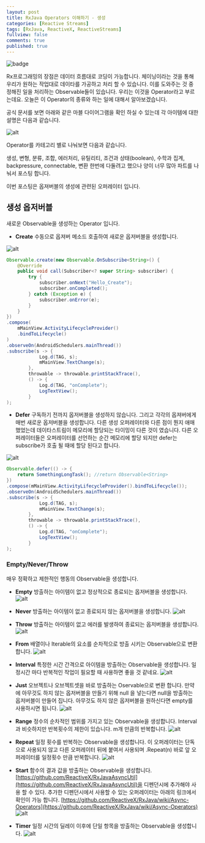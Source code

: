 ```yaml
---
layout: post
title: RxJava Operators 이해하기 - 생성
categories: [Reactive Streams]
tags: [RxJava, ReactiveX, ReactiveStreams]
fullview: false
comments: true
published: true
---
```


![badge](https://img.shields.io/badge/manasobi-RxAndroid-yellowgreen.svg?style=flat-square)

Rx프로그래밍의 장점은 데이터 흐름대로 코딩이 가능합니다.
체이닝이라는 것을 통해 우리가 원하는 작업대로 데이타를 가공하고 처리 할 수 있습니다.
이를 도와주는 것 중 정해진 일을 처리하는 Observable들이 있습니다. 우리는 이것을 Operator라고 부르는데요.
오늘은 이 Operator의 종류와 하는 일에 대해서 알아보겠습니다.

공식 문서를 보면 아래와 같은 마블 다이어그램을 확인 하실 수 있는데 각 아이템에 대한 설명은 다음과 같습니다.

![alt](http://cfile9.uf.tistory.com/image/247D1D3356CD13A913A85F)

Operator를 카테고리 별로 나눠보면 다음과 같습니다.

생성, 변형, 분류, 조합, 에러처리, 유틸리티, 조건과 상태(boolean), 수학과 집계, backpressure, connectable, 변환
한번에 다둘려고 했으나 양이 너무 많아 파트를 나눠서 포스팅 합니다.

이번 포스팅은 옵져버블의 생성에 관련된 오퍼레이터 입니다.

## 생성 옵저버블
새로운 Observable을 생성하는 Operator 입니다.

- **Create** 수동으로 옵져버 메소드 호출하여 새로운 옵저버블을 생성합니다.

![alt](http://reactivex.io/documentation/operators/images/create.c.png)

```java
Observable.create(new Observable.OnSubscribe<String>() {
    @Override
    public void call(Subscriber<? super String> subscriber) {
        try {
            subscriber.onNext("Hello_Create");
            subscriber.onCompleted();
        } catch (Exception e) {
            subscriber.onError(e);
        }
    }
})
.compose(
    mMainView.ActivityLifecycleProvider()
    .bindToLifecycle()
)
.observeOn(AndroidSchedulers.mainThread())
.subscribe(s -> {
            Log.d(TAG, s);
            mMainView.TextChange(s);
        },
        throwable -> throwable.printStackTrace(),
        () -> {
            Log.d(TAG, "onComplete");
            LogTextView();
        }
);

```

- **Defer** 구독하기 전까지 옵저버블을 생성하지 않습니다. 그리고 각각의 옵져버에게 매번 새로운 옵저버블을 생성합니다.
다른 생성 오퍼레이터와 다른 점이 뭔지 애매했었는데 데이타스트림이 메모리에 할당되는 타이밍이 다른 것이 였습니다.
다른 오퍼레이터들은 오퍼레이터를 선언하는 순간 메모리에 할당 되지만 defer는 subscribe가 호출 될 때에 할당 된다고 합니다.

![alt](http://reactivex.io/documentation/operators/images/defer.c.png)

```java
Observable.defer(() -> {
    return SomethingLongTask(); //return Observable<String>
})
.compose(mMainView.ActivityLifecycleProvider().bindToLifecycle());
.observeOn(AndroidSchedulers.mainThread())
.subscribe(s -> {
            Log.d(TAG, s);
            mMainView.TextChange(s);
        },
        throwable -> throwable.printStackTrace(),
        () -> {
            Log.d(TAG, "onComplete");
            LogTextView();
        }
);
```

### Empty/Never/Throw 
매우 정확하고 제한적인 행동의 Observable을 생성합니다.

- **Empty** 방출하는 아이템이 없고 정상적으로 종료되는 옵저버블을 생성합니다.
![alt](http://reactivex.io/documentation/operators/images/empty.c.png)

- **Never** 방출하는 아이템이 없고 종료되지 않는 옵저버블을 생성합니다.
![alt](http://reactivex.io/documentation/operators/images/never.c.png)

- **Throw** 방출하는 아이템이 없고 에러를 발생하여 종료되는 옵저버블을 생성합니다.
![alt](http://reactivex.io/documentation/operators/images/throw.c.png)

- **From** 배열이나 Iterable의 요소를 순차적으로 방출 시키는 Observable으로 변환합니다.
![alt](http://reactivex.io/documentation/operators/images/from.c.png)

- **Interval** 특정한 시간 간격으로 아이템을 방출하는 Observable을 생성합니다.
일정시간 마다 반복적인 작업이 필요할 때 사용하면 좋을 것 같네요.
![alt](http://reactivex.io/documentation/operators/images/interval.c.png)

- **Just** 오브젝트나 오브젝트셋을 바로 방출하는 Oservable으로 변환 합니다.
만약에 아무것도 하지 않는 옵저버블을 만들기 위해 null 을 넣는다면 null을 방출하는 옵저버블이 만들어 집니다.
아무것도 하지 않은 옵저버블을 원하신다면 empty를 사용하시면 됩니다.
![alt](http://reactivex.io/documentation/operators/images/just.c.png)

- **Range** 정수의 순차적인 범위를 가지고 있는 Observable을 생성합니다.
Interval과 비슷하지만 반복횟수의 제한이 있습니다. m개 만큼의 반복합니다.
![alt](http://reactivex.io/documentation/operators/images/range.c.png)

- **Repeat** 일정 횟수를 반복하는 Observable을 생성합니다.
이 오퍼레이터는 단독으로 사용되지 않고 다른 오퍼레이터 뒤에 붙여서 사용되며 .Repeat(n) 바로 앞 오퍼레이터를 일정횟수 만큼 반복합니다.
![alt](http://reactivex.io/documentation/operators/images/repeat.c.png)

- **Start** 함수의 결과 값을 방출하는 Observable을 생성합니다.
[https://github.com/ReactiveX/RxJavaAsyncUtil](https://github.com/ReactiveX/RxJavaAsyncUtil)을 디펜던시에 추가해야 사용 할 수 있다.
추가한 디펜던시에서 사용할 수 있는 오퍼레이터는 아래의 링크에서확인이 가능 합니다.
[https://github.com/ReactiveX/RxJava/wiki/Async-Operators](https://github.com/ReactiveX/RxJava/wiki/Async-Operators)
![alt](http://reactivex.io/documentation/operators/images/start.c.png)

- **Timer** 일정 시간의 딜레이 이후에 단일 항목을 방출하는 Observable을 생성합니다.
![alt](http://reactivex.io/documentation/operators/images/timer.c.png)













